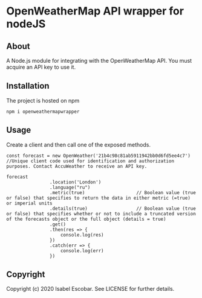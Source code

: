 # OpenWeatherMap API wrapper for nodeJS

## About
A Node.js module for integrating with the OpenWeatherMap API. You must acquire an API key to use it.
## Installation
The project is hosted on npm

`npm i openweathermapwrapper`

## Usage
Create a client and then call one of the exposed methods. 
```
const forecast = new OpenWeather('21b4c98c81ab5911942bb0d6fd5ee4c7') //Unique client code used for identification and authorization purposes. Contact AccuWeather to receive an API key.
  
forecast
				.location('London')		
				.language("ru")			
				.metric(true)					// Boolean value (true or false) that specifies to return the data in either metric (=true) or imperial units 
				.details(true)					// Boolean value (true or false) that specifies whether or not to include a truncated version of the forecasts object or the full object (details = true)
				.get()
				.then(res => {
					console.log(res)
				})
				.catch(err => {
					console.log(err)
				})
```


## Copyright

Copyright (c) 2020 Isabel Escobar. See LICENSE for further details.
